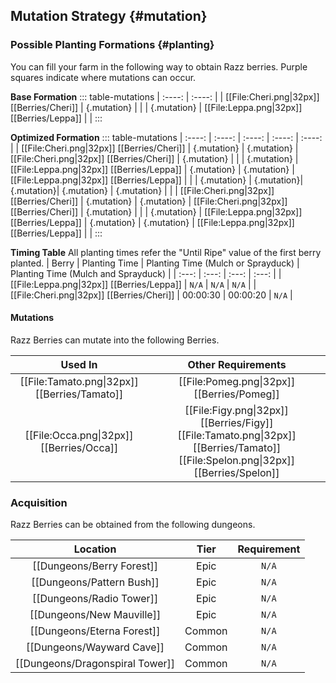 ## Mutation Strategy {#mutation}

### Possible Planting Formations {#planting}

You can fill your farm in the following way to obtain Razz berries. Purple squares indicate where mutations can occur.

**Base Formation**
::: table-mutations
| :----: | :----: |
| [[File:Cheri.png\|32px]] [[Berries/Cheri]] | {.mutation} | |
| {.mutation} | [[File:Leppa.png\|32px]] [[Berries/Leppa]] | |
:::

**Optimized Formation**
::: table-mutations
| :----: | :----: | :----: | :----: | :----: |
| [[File:Cheri.png\|32px]] [[Berries/Cheri]] | {.mutation} | {.mutation} | [[File:Cheri.png\|32px]] [[Berries/Cheri]] | {.mutation} | |
| {.mutation} | [[File:Leppa.png\|32px]] [[Berries/Leppa]] | {.mutation} | {.mutation} | [[File:Leppa.png\|32px]] [[Berries/Leppa]] | |
| {.mutation} | {.mutation}| {.mutation}| {.mutation} | {.mutation} | |
| [[File:Cheri.png\|32px]] [[Berries/Cheri]] | {.mutation} | {.mutation} | [[File:Cheri.png\|32px]] [[Berries/Cheri]] | {.mutation} | |
| {.mutation} | [[File:Leppa.png\|32px]] [[Berries/Leppa]] | {.mutation} | {.mutation} | [[File:Leppa.png\|32px]] [[Berries/Leppa]] | |
:::

**Timing Table**
All planting times refer the "Until Ripe" value of the first berry planted.
| Berry                                         | Planting Time | Planting Time (Mulch or Sprayduck)    | Planting Time (Mulch and Sprayduck)   |
| :---:                                         | :---:         | :---:                                 | :---:                                 |
| [[File:Leppa.png\|32px]] [[Berries/Leppa]]    | `N/A`         | `N/A`                                 | `N/A`                                 |
| [[File:Cheri.png\|32px]] [[Berries/Cheri]]    | 00:00:30      | 00:00:20                              | `N/A`                                 |

#### Mutations
Razz Berries can mutate into the following Berries.

| Used In                                       | Other Requirements |
| :---:                                         | :---: |
| [[File:Tamato.png\|32px]] [[Berries/Tamato]]  | [[File:Pomeg.png\|32px]] [[Berries/Pomeg]] |
| [[File:Occa.png\|32px]] [[Berries/Occa]]      | [[File:Figy.png\|32px]] [[Berries/Figy]] [[File:Tamato.png\|32px]] [[Berries/Tamato]] [[File:Spelon.png\|32px]] [[Berries/Spelon]] |

### Acquisition
Razz Berries can be obtained from the following dungeons.

| Location	                        | Tier	    | Requirement   |
| :---:                             | :---:     | :---:         |
| [[Dungeons/Berry Forest]]	        | Epic  	| `N/A`         |
| [[Dungeons/Pattern Bush]]	        | Epic  	| `N/A`         |
| [[Dungeons/Radio Tower]]	        | Epic  	| `N/A`         |
| [[Dungeons/New Mauville]]	        | Epic  	| `N/A`         |
| [[Dungeons/Eterna Forest]]        | Common	| `N/A`         |
| [[Dungeons/Wayward Cave]]         | Common	| `N/A`         |
| [[Dungeons/Dragonspiral Tower]]   | Common	| `N/A`         |
